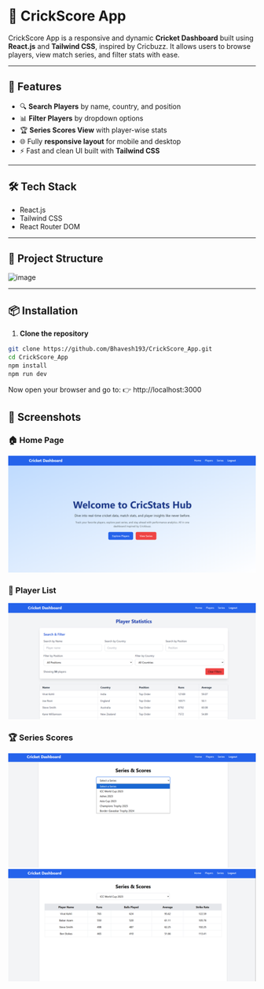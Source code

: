 # 🏏 CrickScore App

CrickScore App is a responsive and dynamic **Cricket Dashboard** built using **React.js** and **Tailwind CSS**, inspired by Cricbuzz. It allows users to browse players, view match series, and filter stats with ease.

---

## 🚀 Features

- 🔍 **Search Players** by name, country, and position
- 📊 **Filter Players** by dropdown options
- 🏆 **Series Scores View** with player-wise stats
- 🌐 Fully **responsive layout** for mobile and desktop
- ⚡ Fast and clean UI built with **Tailwind CSS**

---

## 🛠️ Tech Stack

- React.js
- Tailwind CSS
- React Router DOM

---

## 📁 Project Structure

![image](https://github.com/user-attachments/assets/4390a0b4-961a-4a2c-9072-fe6eb57e0413)

---

## 📦 Installation

1. **Clone the repository**

```bash
git clone https://github.com/Bhavesh193/CrickScore_App.git
cd CrickScore_App
npm install
npm run dev
```

Now open your browser and go to:
👉 http://localhost:3000

## 📸 Screenshots

### 🏠 Home Page
![image](./public/Home.png)

### 👥 Player List
![image](./public/playersInfo.png)

### 🏆 Series Scores
![image](./public/series.png)
![image](./public/series2.png)

